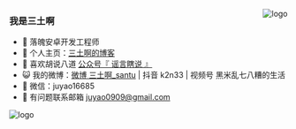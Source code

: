 




<!--
**juyao/juyao** is a ✨ _special_ ✨ repository because its `README.md` (this file) appears on your GitHub profile.

Here are some ideas to get you started:

- 🔭 I’m currently working on ...
- 🌱 I’m currently learning ...
- 👯 I’m looking to collaborate on ...
- 🤔 I’m looking for help with ...
- 💬 Ask me about ...
- 📫 How to reach me: ...
- 😄 Pronouns: ...
- ⚡ Fun fact: ...
-->

<p>
<img src="https://github-readme-stats.vercel.app/api?username=juyao&show_icons=true" alt="logo" align="right" style="margin-bottom: 20px;" />
</p>

### 我是三土啊

- 🐧 落魄安卓开发工程师
- 🏡 个人主页：<a href="https://juxinyue.com" target="_blank">三土啊的博客</a>
- 🌱 喜欢胡说八道 <a href="" target="_blank">公众号『 谣言瞎说 』</a>
- 😺 我的微博：<a href="https://weibo.com/206543678" target="_blank">微博 三土啊_santu</a> | 抖音 k2n33 | 视频号 黑米乱七八糟的生活
- 💬 微信：juyao16685
- 🤔 有问题联系邮箱 juyao0909@gmail.com

<img src="https://github-profile-trophy.vercel.app/?username=juyao&theme=flat&column=7" alt="logo" align="center" style="margin: auto;"/>




